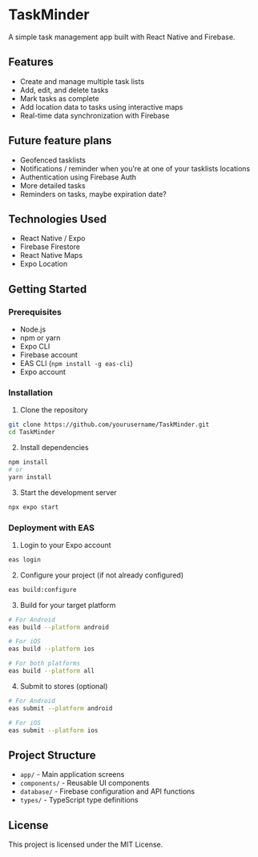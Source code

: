 # TaskMinder

A simple task management app built with React Native and Firebase.

## Features

- Create and manage multiple task lists
- Add, edit, and delete tasks
- Mark tasks as complete
- Add location data to tasks using interactive maps
- Real-time data synchronization with Firebase

## Future feature plans

- Geofenced tasklists
- Notifications / reminder when you're at one of your tasklists locations
- Authentication using Firebase Auth
- More detailed tasks
- Reminders on tasks, maybe expiration date?

## Technologies Used

- React Native / Expo
- Firebase Firestore
- React Native Maps
- Expo Location

## Getting Started

### Prerequisites

- Node.js
- npm or yarn
- Expo CLI
- Firebase account
- EAS CLI (`npm install -g eas-cli`)
- Expo account

### Installation

1. Clone the repository

```bash
git clone https://github.com/yourusername/TaskMinder.git
cd TaskMinder
```

2. Install dependencies

```bash
npm install
# or
yarn install
```

3. Start the development server

```bash
npx expo start
```

### Deployment with EAS

1. Login to your Expo account

```bash
eas login
```

2. Configure your project (if not already configured)

```bash
eas build:configure
```

3. Build for your target platform

```bash
# For Android
eas build --platform android

# For iOS
eas build --platform ios

# For both platforms
eas build --platform all
```

4. Submit to stores (optional)

```bash
# For Android
eas submit --platform android

# For iOS
eas submit --platform ios
```

## Project Structure

- `app/` - Main application screens
- `components/` - Reusable UI components
- `database/` - Firebase configuration and API functions
- `types/` - TypeScript type definitions

## License

This project is licensed under the MIT License.
